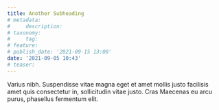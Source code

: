 ```yaml
---
title: Another Subheading
# metadata:
#     description: 
# taxonomy:
#     tag:
# feature:
# publish_date: '2021-09-15 13:00'
date: '2021-09-05 10:43'
# teaser:
---
```

Varius nibh. Suspendisse vitae magna eget et amet mollis justo facilisis amet quis consectetur in, sollicitudin vitae justo. Cras Maecenas eu arcu purus, phasellus fermentum elit.